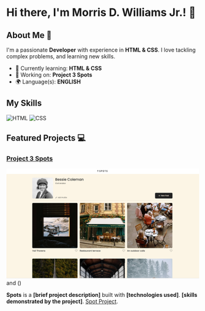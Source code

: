 # Hi there, I'm Morris D. Williams Jr.! 👋

## About Me 🚀

I'm a passionate **Developer** with experience in **HTML & CSS**. I love tackling complex problems, and learning new skills.

- 🌱 Currently learning: **HTML & CSS**
- 🔭 Working on: **Project 3 Spots**
- 🌍 Language(s): **ENGLISH**

## My Skills

![HTML](https://img.shields.io/badge/-HTML-E34F26?style=flat-square&logo=html5&logoColor=white)
![CSS](https://img.shields.io/badge/-CSS-1572B6?style=flat-square&logo=css3&logoColor=white)

## Featured Projects 💻

### [Project 3 Spots](https://github.com/MorrisDevearl86/se_project_spots.git)

![Spots](./images/Spots%20Project%203.png) and ()

**Spots** is a **[brief project description]** built with **[technologies used]**. **[skills demonstrated by the project]**. [Spot Project](project_1_repository_link).
